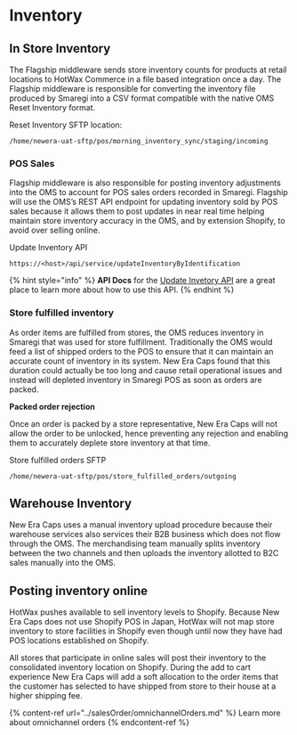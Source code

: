 # Inventory

## In Store Inventory

The Flagship middleware sends store inventory counts for products at retail locations to HotWax Commerce in a file based integration once a day. The Flagship middleware is responsible for converting the inventory file produced by Smaregi into a CSV format compatible with the native OMS Reset Inventory format.

Reset Inventory SFTP location:
```
/home/newera-uat-sftp/pos/morning_inventory_sync/staging/incoming
```

### POS Sales
Flagship middleware is also responsible for posting inventory adjustments into the OMS to account for POS sales orders recorded in Smaregi. Flagship will use the OMS’s REST API endpoint for updating inventory sold by POS sales because it allows them to post updates in near real time helping maintain store inventory accuracy in the OMS, and by extension Shopify, to avoid over selling online.

Update Inventory API
```
https://<host>/api/service/updateInventoryByIdentification
```

{% hint style="info" %}
**API Docs** for the [Update Invetory API]([udpateInvAPI](https://github.com/hotwax/oms-documentation/blob/oms1.0/Inventory/Update%20Inventory.md)) are a great place to learn more about how to use this API.
{% endhint %}

### Store fulfilled inventory
As order items are fulfilled from stores, the OMS reduces inventory in Smaregi that was used for store fulfillment. Traditionally the OMS would feed a list of shipped orders to the POS to ensure that it can maintain an accurate count of inventory in its system. New Era Caps found that this duration could actually be too long and cause retail operational issues and instead will depleted inventory in Smaregi POS as soon as orders are packed.

**Packed order rejection**

Once an order is packed by a store representative, New Era Caps will not allow the order to be unlocked, hence preventing any rejection and enabling them to accurately deplete store inventory at that time.

Store fulfilled orders SFTP
```
/home/newera-uat-sftp/pos/store_fulfilled_orders/outgoing
```

## Warehouse Inventory
New Era Caps uses a manual inventory upload procedure because their warehouse services also services their B2B business which does not flow through the OMS. The merchandising team manually splits inventory between the two channels and then uploads the inventory allotted to B2C sales manually into the OMS.

## Posting inventory online
HotWax pushes available to sell inventory levels to Shopify. Because New Era Caps does not use Shopify POS in Japan, HotWax will not map store inventory to store facilities in Shopify even though until now they have had POS locations established on Shopify. 

All stores that participate in online sales will post their inventory to the consolidated inventory location on Shopify. During the add to cart experience New Era Caps will add a soft allocation to the order items that the customer has selected to have shipped from store to their house at a higher shipping fee.

{% content-ref url="../salesOrder/omnichannelOrders.md" %} Learn more about omnichannel orders {% endcontent-ref %}


<!-- page links -->
